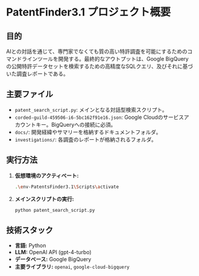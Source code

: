 # PatentFinder3.1 プロジェクト概要

## 目的

AIとの対話を通じて、専門家でなくても質の高い特許調査を可能にするためのコマンドラインツールを開発する。最終的なアウトプットは、Google BigQueryの公開特許データセットを検索するための高精度なSQLクエリ、及びそれに基づいた調査レポートである。

## 主要ファイル

-   `patent_search_script.py`: メインとなる対話型検索スクリプト。
-   `corded-guild-459506-i6-5bc162f91e16.json`: Google Cloudのサービスアカウントキー。BigQueryへの接続に必須。
-   `docs/`: 開発経緯やサマリーを格納するドキュメントフォルダ。
-   `investigations/`: 各調査のレポートが格納されるフォルダ。

## 実行方法

1.  **仮想環境のアクティベート:**
    ```bash
    .\env-PatentsFinder3.1\Scripts\activate
    ```
2.  **メインスクリプトの実行:**
    ```bash
    python patent_search_script.py
    ```

## 技術スタック

-   **言語:** Python
-   **LLM:** OpenAI API (gpt-4-turbo)
-   **データベース:** Google BigQuery
-   **主要ライブラリ:** `openai`, `google-cloud-bigquery`

